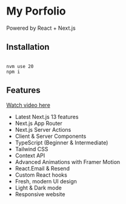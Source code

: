 # My Porfolio 

Powered by React + Next.js

## Installation


```

nvm use 20
npm i

```

## Features

[Watch video here](https://youtu.be/sUKptmUVIBM)

- Latest Next.js 13 features
- Next.js App Router
- Next.js Server Actions
- Client & Server Components
- TypeScript (Beginner & Intermediate)
- Tailwind CSS
- Context API
- Advanced Animations with Framer Motion
- React.Email & Resend
- Custom React hooks
- Fresh, modern UI design
- Light & Dark mode
- Responsive website